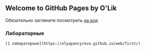 ## Welcome to GitHub Pages by O'Lik

Обязательно загляните посмотреть [на код](https://github.com/OlyaPancyreva/web/)

### Лабораторные

```
[1 лабораторная](https://olyapancyreva.github.io/web/first/)

```
